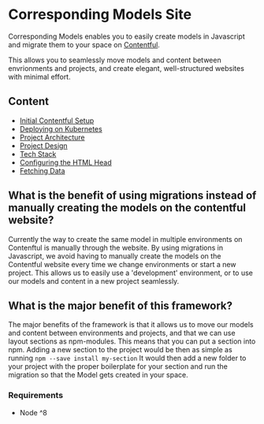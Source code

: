 # Corresponding Models Site

Corresponding Models enables you to easily create models in Javascript and migrate them to your space on [Contentful](https://www.contentful.com/).

This allows you to seamlessly move models and content between envrionments and projects, and create elegant, well-structured websites with minimal effort.

## Content

- [Initial Contentful Setup](./docs/setup.md)
- [Deploying on Kubernetes](./docs/kubernetes.md)
- [Project Architecture](./docs/architecture.md)
- [Project Design](./docs/design.md)
- [Tech Stack](./docs/tech-stack.md)
- [Configuring the HTML Head](./docs/configure-html-head.md)
- [Fetching Data](./docs/fetching-data.md)

## What is the benefit of using migrations instead of manually creating the models on the contentful website?
Currently the way to create the same model in multiple environments on Contenftul is manually through the website. By using migrations in Javascript, we avoid having to manually create the models on the Contentful website every time we change environments or start a new project. This allows us to easily use a 'development' environment, or to use our models and content in a new project seamlessly.

## What is the major benefit of this framework?
The major benefits of the framework is that it allows us to move our models and content between environments and projects, and that we can use layout sections as npm-modules.
This means that you can put a section into npm. Adding a new section to the project would be then as simple as running `npm --save install my-section`
It would then add a new folder to your project with the proper boilerplate for your section and run the migration so that the Model gets created in your space.

### Requirements

- Node ^8
